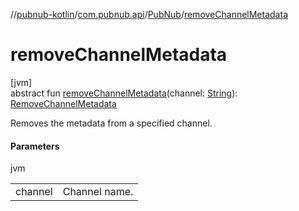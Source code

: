 //[pubnub-kotlin](../../../index.md)/[com.pubnub.api](../index.md)/[PubNub](index.md)/[removeChannelMetadata](remove-channel-metadata.md)

# removeChannelMetadata

[jvm]\
abstract fun [removeChannelMetadata](remove-channel-metadata.md)(channel: [String](https://kotlinlang.org/api/latest/jvm/stdlib/kotlin/-string/index.html)): [RemoveChannelMetadata](../../com.pubnub.api.endpoints.objects.channel/-remove-channel-metadata/index.md)

Removes the metadata from a specified channel.

#### Parameters

jvm

| | |
|---|---|
| channel | Channel name. |
